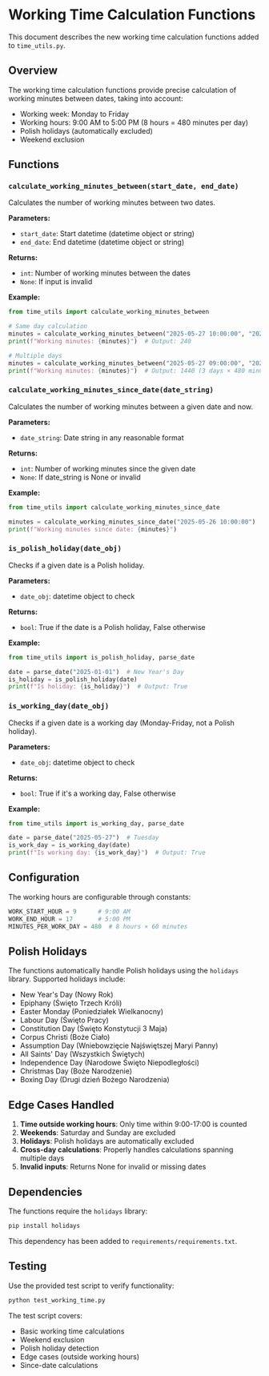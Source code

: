 # Working Time Calculation Functions

This document describes the new working time calculation functions added to `time_utils.py`.

## Overview

The working time calculation functions provide precise calculation of working minutes between dates, taking into account:
- Working week: Monday to Friday
- Working hours: 9:00 AM to 5:00 PM (8 hours = 480 minutes per day)
- Polish holidays (automatically excluded)
- Weekend exclusion

## Functions

### `calculate_working_minutes_between(start_date, end_date)`

Calculates the number of working minutes between two dates.

**Parameters:**
- `start_date`: Start datetime (datetime object or string)
- `end_date`: End datetime (datetime object or string)

**Returns:**
- `int`: Number of working minutes between the dates
- `None`: If input is invalid

**Example:**
```python
from time_utils import calculate_working_minutes_between

# Same day calculation
minutes = calculate_working_minutes_between("2025-05-27 10:00:00", "2025-05-27 14:00:00")
print(f"Working minutes: {minutes}")  # Output: 240

# Multiple days
minutes = calculate_working_minutes_between("2025-05-27 09:00:00", "2025-05-29 17:00:00")
print(f"Working minutes: {minutes}")  # Output: 1440 (3 days × 480 minutes)
```

### `calculate_working_minutes_since_date(date_string)`

Calculates the number of working minutes between a given date and now.

**Parameters:**
- `date_string`: Date string in any reasonable format

**Returns:**
- `int`: Number of working minutes since the given date
- `None`: If date_string is None or invalid

**Example:**
```python
from time_utils import calculate_working_minutes_since_date

minutes = calculate_working_minutes_since_date("2025-05-26 10:00:00")
print(f"Working minutes since date: {minutes}")
```

### `is_polish_holiday(date_obj)`

Checks if a given date is a Polish holiday.

**Parameters:**
- `date_obj`: datetime object to check

**Returns:**
- `bool`: True if the date is a Polish holiday, False otherwise

**Example:**
```python
from time_utils import is_polish_holiday, parse_date

date = parse_date("2025-01-01")  # New Year's Day
is_holiday = is_polish_holiday(date)
print(f"Is holiday: {is_holiday}")  # Output: True
```

### `is_working_day(date_obj)`

Checks if a given date is a working day (Monday-Friday, not a Polish holiday).

**Parameters:**
- `date_obj`: datetime object to check

**Returns:**
- `bool`: True if it's a working day, False otherwise

**Example:**
```python
from time_utils import is_working_day, parse_date

date = parse_date("2025-05-27")  # Tuesday
is_work_day = is_working_day(date)
print(f"Is working day: {is_work_day}")  # Output: True
```

## Configuration

The working hours are configurable through constants:

```python
WORK_START_HOUR = 9      # 9:00 AM
WORK_END_HOUR = 17       # 5:00 PM
MINUTES_PER_WORK_DAY = 480  # 8 hours × 60 minutes
```

## Polish Holidays

The functions automatically handle Polish holidays using the `holidays` library. Supported holidays include:
- New Year's Day (Nowy Rok)
- Epiphany (Święto Trzech Króli)
- Easter Monday (Poniedziałek Wielkanocny)
- Labour Day (Święto Pracy)
- Constitution Day (Święto Konstytucji 3 Maja)
- Corpus Christi (Boże Ciało)
- Assumption Day (Wniebowzięcie Najświętszej Maryi Panny)
- All Saints' Day (Wszystkich Świętych)
- Independence Day (Narodowe Święto Niepodległości)
- Christmas Day (Boże Narodzenie)
- Boxing Day (Drugi dzień Bożego Narodzenia)

## Edge Cases Handled

1. **Time outside working hours**: Only time within 9:00-17:00 is counted
2. **Weekends**: Saturday and Sunday are excluded
3. **Holidays**: Polish holidays are automatically excluded
4. **Cross-day calculations**: Properly handles calculations spanning multiple days
5. **Invalid inputs**: Returns None for invalid or missing dates

## Dependencies

The functions require the `holidays` library:

```bash
pip install holidays
```

This dependency has been added to `requirements/requirements.txt`.

## Testing

Use the provided test script to verify functionality:

```bash
python test_working_time.py
```

The test script covers:
- Basic working time calculations
- Weekend exclusion
- Polish holiday detection
- Edge cases (outside working hours)
- Since-date calculations
